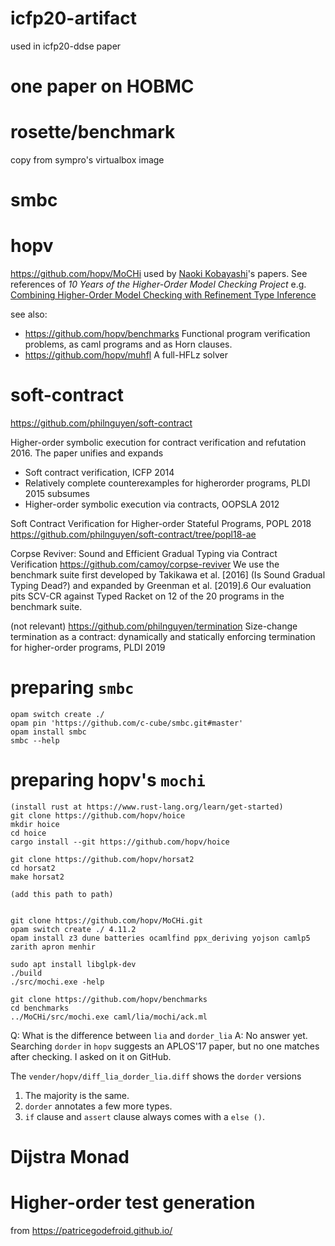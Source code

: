 # icfp20-artifact

used in icfp20-ddse paper

# one paper on HOBMC

# rosette/benchmark

copy from sympro's virtualbox image

# smbc

# hopv

https://github.com/hopv/MoCHi
used by [Naoki Kobayashi](https://www-kb.is.s.u-tokyo.ac.jp/~koba/)'s papers.
See references of _10 Years of the Higher-Order Model Checking Project_
e.g. [Combining Higher-Order Model Checking with Refinement Type Inference](https://www-kb.is.s.u-tokyo.ac.jp/~ryosuke/papers/pepm2019.pdf)

see also:
- https://github.com/hopv/benchmarks
Functional program verification problems, as caml programs and as Horn clauses.
- https://github.com/hopv/muhfl
A full-HFLz solver

# soft-contract

https://github.com/philnguyen/soft-contract

Higher-order symbolic execution for contract verification and refutation 2016.
The paper unifies and expands
- Soft contract verification, ICFP 2014
- Relatively complete counterexamples for higherorder programs, PLDI 2015
subsumes
- Higher-order symbolic execution via contracts, OOPSLA 2012

Soft Contract Verification for Higher-order Stateful Programs, POPL 2018
https://github.com/philnguyen/soft-contract/tree/popl18-ae

Corpse Reviver: Sound and Efficient Gradual Typing via Contract Verification
https://github.com/camoy/corpse-reviver
We use the benchmark suite first developed by Takikawa et al. [2016] (Is Sound Gradual
Typing Dead?) and expanded by Greenman et al. [2019].6 Our evaluation pits SCV-CR against Typed Racket on 12 of the 20 programs in the
benchmark suite.

(not relevant)
https://github.com/philnguyen/termination
Size-change termination as a contract: dynamically and statically enforcing termination for higher-order programs, PLDI 2019




# preparing `smbc`

```console
opam switch create ./
opam pin 'https://github.com/c-cube/smbc.git#master'
opam install smbc
smbc --help

```

# preparing hopv's `mochi`

```console
(install rust at https://www.rust-lang.org/learn/get-started)
git clone https://github.com/hopv/hoice
mkdir hoice
cd hoice
cargo install --git https://github.com/hopv/hoice

```


```console
git clone https://github.com/hopv/horsat2
cd horsat2
make horsat2

(add this path to path)


```

```console
git clone https://github.com/hopv/MoCHi.git
opam switch create ./ 4.11.2
opam install z3 dune batteries ocamlfind ppx_deriving yojson camlp5 zarith apron menhir

sudo apt install libglpk-dev
./build
./src/mochi.exe -help
```

```console
git clone https://github.com/hopv/benchmarks
cd benchmarks
../MoCHi/src/mochi.exe caml/lia/mochi/ack.ml
```

Q: What is the difference between `lia` and `dorder_lia`
A: No answer yet.
Searching `dorder` in `hopv` suggests an APLOS'17 paper, but no one matches after checking.
I asked on it on GitHub.

The `vender/hopv/diff_lia_dorder_lia.diff` shows the `dorder` versions

1. The majority is the same.
2. `dorder` annotates a few more types.
3. `if` clause and `assert` clause always comes with a `else ()`.

# Dijstra Monad

# Higher-order test generation

from https://patricegodefroid.github.io/